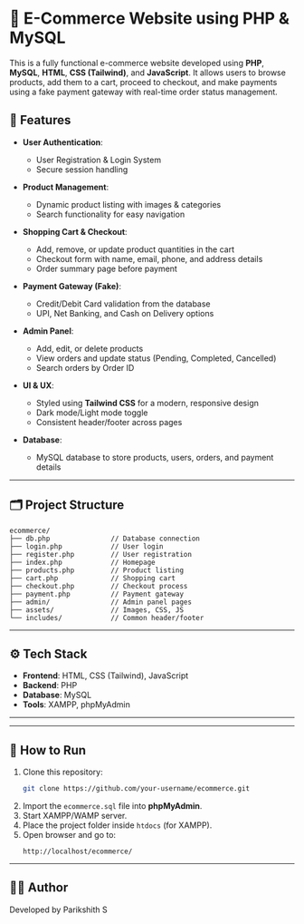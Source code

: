
# 🛒 E-Commerce Website using PHP & MySQL  

This is a fully functional e-commerce website developed using **PHP**, **MySQL**, **HTML**, **CSS (Tailwind)**, and **JavaScript**. It allows users to browse products, add them to a cart, proceed to checkout, and make payments using a fake payment gateway with real-time order status management.  

## 🚀 Features  
- **User Authentication**:  
  - User Registration & Login System  
  - Secure session handling  

- **Product Management**:  
  - Dynamic product listing with images & categories  
  - Search functionality for easy navigation  

- **Shopping Cart & Checkout**:  
  - Add, remove, or update product quantities in the cart  
  - Checkout form with name, email, phone, and address details  
  - Order summary page before payment  

- **Payment Gateway (Fake)**:  
  - Credit/Debit Card validation from the database  
  - UPI, Net Banking, and Cash on Delivery options  

- **Admin Panel**:  
  - Add, edit, or delete products  
  - View orders and update status (Pending, Completed, Cancelled)  
  - Search orders by Order ID  

- **UI & UX**:  
  - Styled using **Tailwind CSS** for a modern, responsive design  
  - Dark mode/Light mode toggle  
  - Consistent header/footer across pages  

- **Database**:  
  - MySQL database to store products, users, orders, and payment details  

---

## 🗂️ Project Structure
```
ecommerce/
├── db.php               // Database connection
├── login.php            // User login
├── register.php         // User registration
├── index.php            // Homepage
├── products.php         // Product listing
├── cart.php             // Shopping cart
├── checkout.php         // Checkout process
├── payment.php          // Payment gateway
├── admin/               // Admin panel pages
├── assets/              // Images, CSS, JS
└── includes/            // Common header/footer
```

---

## ⚙️ Tech Stack  
- **Frontend**: HTML, CSS (Tailwind), JavaScript  
- **Backend**: PHP  
- **Database**: MySQL  
- **Tools**: XAMPP, phpMyAdmin  

---

---

## 📌 How to Run  
1. Clone this repository:  
   ```bash
   git clone https://github.com/your-username/ecommerce.git
   ```
2. Import the `ecommerce.sql` file into **phpMyAdmin**.  
3. Start XAMPP/WAMP server.  
4. Place the project folder inside `htdocs` (for XAMPP).  
5. Open browser and go to:  
   ```
   http://localhost/ecommerce/
   ```

---

## 🧑‍💻 Author  
Developed by Parikshith S
